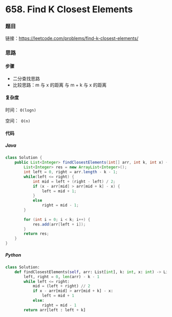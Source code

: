 

# 658. Find K Closest Elements

### 题目

链接：https://leetcode.com/problems/find-k-closest-elements/



### 思路

#### 步骤

- 二分查找思路
- 比较思路：m 与 x 的距离 与 m + k 与 x 的距离



#### 复杂度

时间： `O(logn)`

空间：` O(n)`

#### 代码

##### Java

```java
class Solution {
    public List<Integer> findClosestElements(int[] arr, int k, int x) {
        List<Integer> res = new ArrayList<Integer>();
        int left = 0, right = arr.length - k - 1;
        while(left <= right) {
            int mid = left + (right - left) / 2;
            if (x - arr[mid] > arr[mid + k] - x) {
                left = mid + 1;
            }
            else
                right = mid - 1;
        }
        
        for (int i = 0; i < k; i++) {
            res.add(arr[left + i]);
        }
        return res;
    }
}
```



##### Python

```python
class Solution:
    def findClosestElements(self, arr: List[int], k: int, x: int) -> List[int]:
        left, right = 0, len(arr) - k - 1
        while left <= right:
            mid = (left + right) // 2
            if x - arr[mid] > arr[mid + k] - x:
                left = mid + 1
            else:
                right = mid - 1
        return arr[left : left + k]
```

